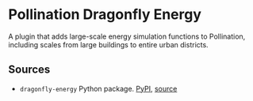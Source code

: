 # Pollination Dragonfly Energy

A plugin that adds large-scale energy simulation functions to Pollination, including
scales from large buildings to entire urban districts.

## Sources

- `dragonfly-energy` Python package. [PyPI](https://pypi.org/project/dragonfly-energy/), [source](https://github.com/ladybug-tools/dragonfly-energy)
